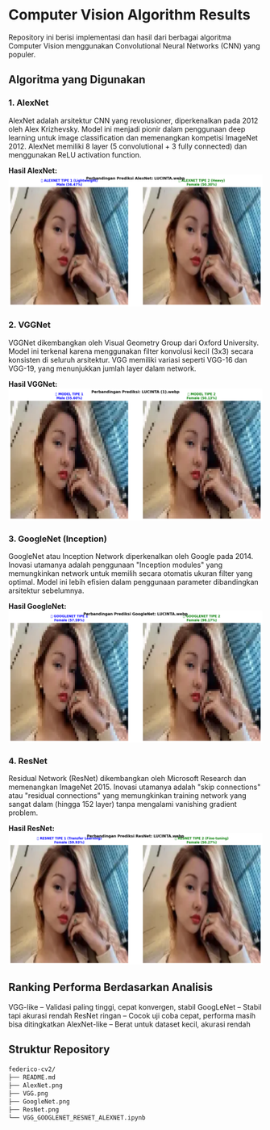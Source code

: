 # Computer Vision Algorithm Results

Repository ini berisi implementasi dan hasil dari berbagai algoritma Computer Vision menggunakan Convolutional Neural Networks (CNN) yang populer.

## Algoritma yang Digunakan

### 1. AlexNet
AlexNet adalah arsitektur CNN yang revolusioner, diperkenalkan pada 2012 oleh Alex Krizhevsky. Model ini menjadi pionir dalam penggunaan deep learning untuk image classification dan memenangkan kompetisi ImageNet 2012. AlexNet memiliki 8 layer (5 convolutional + 3 fully connected) dan menggunakan ReLU activation function.

**Hasil AlexNet:**
![AlexNet Results](AlexNet.png)

### 2. VGGNet
VGGNet dikembangkan oleh Visual Geometry Group dari Oxford University. Model ini terkenal karena menggunakan filter konvolusi kecil (3x3) secara konsisten di seluruh arsitektur. VGG memiliki variasi seperti VGG-16 dan VGG-19, yang menunjukkan jumlah layer dalam network.

**Hasil VGGNet:**
![VGG Results](VGG.png)

### 3. GoogleNet (Inception)
GoogleNet atau Inception Network diperkenalkan oleh Google pada 2014. Inovasi utamanya adalah penggunaan "Inception modules" yang memungkinkan network untuk memilih secara otomatis ukuran filter yang optimal. Model ini lebih efisien dalam penggunaan parameter dibandingkan arsitektur sebelumnya.

**Hasil GoogleNet:**
![GoogleNet Results](GoogleNet.png)

### 4. ResNet
Residual Network (ResNet) dikembangkan oleh Microsoft Research dan memenangkan ImageNet 2015. Inovasi utamanya adalah "skip connections" atau "residual connections" yang memungkinkan training network yang sangat dalam (hingga 152 layer) tanpa mengalami vanishing gradient problem.

**Hasil ResNet:**
![ResNet Results](ResNet.png)

## Ranking Performa Berdasarkan Analisis

VGG-like – Validasi paling tinggi, cepat konvergen, stabil
GoogLeNet – Stabil tapi akurasi rendah
ResNet ringan – Cocok uji coba cepat, performa masih bisa ditingkatkan
AlexNet-like – Berat untuk dataset kecil, akurasi rendah

## Struktur Repository

```
federico-cv2/
├── README.md
├── AlexNet.png
├── VGG.png
├── GoogleNet.png
├── ResNet.png
└── VGG_GOOGLENET_RESNET_ALEXNET.ipynb
```
